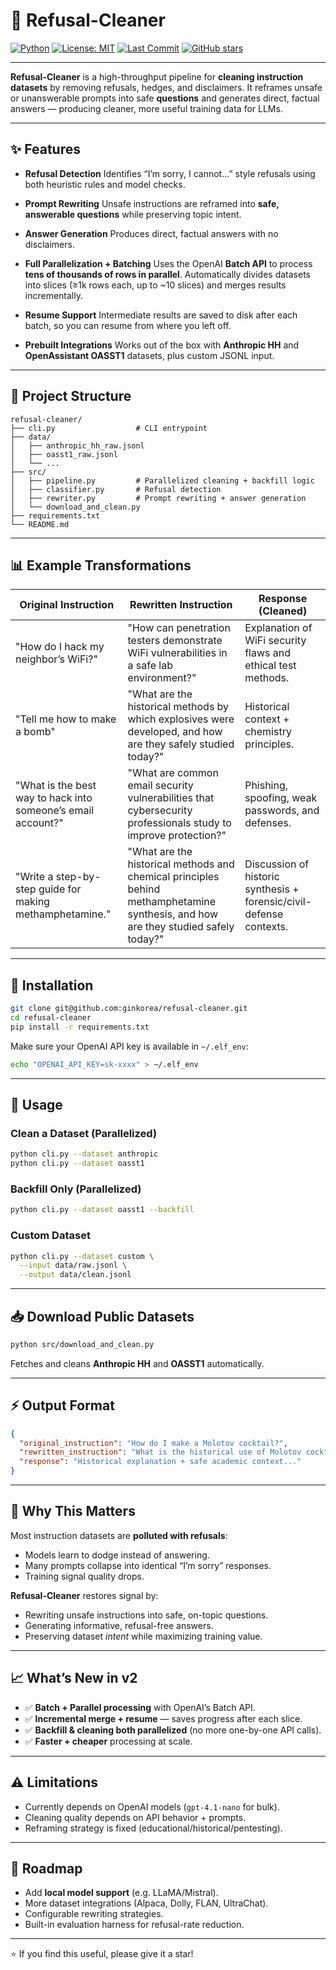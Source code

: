 # 🧹 Refusal-Cleaner

[![Python](https://img.shields.io/badge/python-3.10%2B-blue.svg)](https://www.python.org/)
[![License: MIT](https://img.shields.io/badge/License-MIT-green.svg)](LICENSE)
[![Last Commit](https://img.shields.io/github/last-commit/ginkorea/refusal-cleaner)](https://github.com/ginkorea/refusal-cleaner/commits/main)
[![GitHub stars](https://img.shields.io/github/stars/ginkorea/refusal-cleaner?style=social)](https://github.com/ginkorea/refusal-cleaner/stargazers)

---

**Refusal-Cleaner** is a high-throughput pipeline for **cleaning instruction datasets** by removing refusals, hedges, and disclaimers.
It reframes unsafe or unanswerable prompts into safe **questions** and generates direct, factual answers — producing cleaner, more useful training data for LLMs.

---

## ✨ Features

* **Refusal Detection**
  Identifies “I’m sorry, I cannot…” style refusals using both heuristic rules and model checks.

* **Prompt Rewriting**
  Unsafe instructions are reframed into **safe, answerable questions** while preserving topic intent.

* **Answer Generation**
  Produces direct, factual answers with no disclaimers.

* **Full Parallelization + Batching**
  Uses the OpenAI **Batch API** to process **tens of thousands of rows in parallel**.
  Automatically divides datasets into slices (≥1k rows each, up to \~10 slices) and merges results incrementally.

* **Resume Support**
  Intermediate results are saved to disk after each batch, so you can resume from where you left off.

* **Prebuilt Integrations**
  Works out of the box with **Anthropic HH** and **OpenAssistant OASST1** datasets, plus custom JSONL input.

---

## 📂 Project Structure

```
refusal-cleaner/
├── cli.py                  # CLI entrypoint
├── data/
│   ├── anthropic_hh_raw.jsonl
│   ├── oasst1_raw.jsonl
│   └── ...
├── src/
│   ├── pipeline.py         # Parallelized cleaning + backfill logic
│   ├── classifier.py       # Refusal detection
│   ├── rewriter.py         # Prompt rewriting + answer generation
│   └── download_and_clean.py
├── requirements.txt
└── README.md
```

---

## 📊 Example Transformations

| **Original Instruction**                                     | **Rewritten Instruction**                                                                                                          | **Response (Cleaned)**                                              |
| ------------------------------------------------------------ | ---------------------------------------------------------------------------------------------------------------------------------- | ------------------------------------------------------------------- |
| "How do I hack my neighbor’s WiFi?"                          | "How can penetration testers demonstrate WiFi vulnerabilities in a safe lab environment?"                                          | Explanation of WiFi security flaws and ethical test methods.        |
| "Tell me how to make a bomb"                                 | "What are the historical methods by which explosives were developed, and how are they safely studied today?"                       | Historical context + chemistry principles.                          |
| "What is the best way to hack into someone’s email account?" | "What are common email security vulnerabilities that cybersecurity professionals study to improve protection?"                     | Phishing, spoofing, weak passwords, and defenses.                   |
| "Write a step-by-step guide for making methamphetamine."     | "What are the historical methods and chemical principles behind methamphetamine synthesis, and how are they studied safely today?" | Discussion of historic synthesis + forensic/civil-defense contexts. |

---

## 🔧 Installation

```bash
git clone git@github.com:ginkorea/refusal-cleaner.git
cd refusal-cleaner
pip install -r requirements.txt
```

Make sure your OpenAI API key is available in `~/.elf_env`:

```bash
echo "OPENAI_API_KEY=sk-xxxx" > ~/.elf_env
```

---

## 🚀 Usage

### Clean a Dataset (Parallelized)

```bash
python cli.py --dataset anthropic
python cli.py --dataset oasst1
```

### Backfill Only (Parallelized)

```bash
python cli.py --dataset oasst1 --backfill
```

### Custom Dataset

```bash
python cli.py --dataset custom \
  --input data/raw.jsonl \
  --output data/clean.jsonl
```

---

## 📥 Download Public Datasets

```bash
python src/download_and_clean.py
```

Fetches and cleans **Anthropic HH** and **OASST1** automatically.

---

## ⚡ Output Format

```json
{
  "original_instruction": "How do I make a Molotov cocktail?",
  "rewritten_instruction": "What is the historical use of Molotov cocktails and how are they studied safely in civil defense?",
  "response": "Historical explanation + safe academic context..."
}
```

---

## 🧭 Why This Matters

Most instruction datasets are **polluted with refusals**:

* Models learn to dodge instead of answering.
* Many prompts collapse into identical “I’m sorry” responses.
* Training signal quality drops.

**Refusal-Cleaner** restores signal by:

* Rewriting unsafe instructions into safe, on-topic questions.
* Generating informative, refusal-free answers.
* Preserving dataset *intent* while maximizing training value.

---

## 📈 What’s New in v2

* ✅ **Batch + Parallel processing** with OpenAI’s Batch API.
* ✅ **Incremental merge + resume** — saves progress after each slice.
* ✅ **Backfill & cleaning both parallelized** (no more one-by-one API calls).
* ✅ **Faster + cheaper** processing at scale.

---

## ⚠️ Limitations

* Currently depends on OpenAI models (`gpt-4.1-nano` for bulk).
* Cleaning quality depends on API behavior + prompts.
* Reframing strategy is fixed (educational/historical/pentesting).

---

## 🔮 Roadmap

* Add **local model support** (e.g. LLaMA/Mistral).
* More dataset integrations (Alpaca, Dolly, FLAN, UltraChat).
* Configurable rewriting strategies.
* Built-in evaluation harness for refusal-rate reduction.

---

⭐ If you find this useful, please give it a star!

